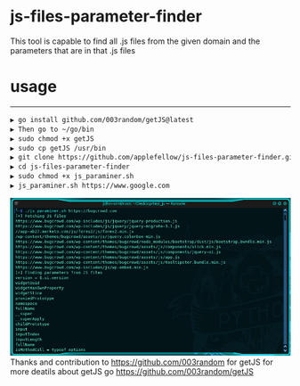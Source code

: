 # js-files-parameter-finder
This tool is capable to find all .js files from the given domain and the parameters that are in that .js files

# usage
--------
```sh
▶ go install github.com/003random/getJS@latest
▶ Then go to ~/go/bin
▶ sudo chmod +x getJS
▶ sudo cp getJS /usr/bin
▶ git clone https://github.com/applefellow/js-files-parameter-finder.git
▶ cd js-files-parameter-finder
▶ sudo chmod +x js_paraminer.sh
▶ js_paraminer.sh https://www.google.com
```
![js-files-parameter-finder](https://github.com/applefellow/js-files-parameter-finder/blob/main/js_paraminer.png?raw=true)
Thanks and contribution to https://github.com/003random for getJS
for more deatils about getJS go https://github.com/003random/getJS
